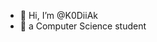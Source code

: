 - 👋 Hi, I’m @K0DiiAk
- 👀 a Computer Science student

<!---
K0DiiAk/K0DiiAk is a ✨ special ✨ repository because its `README.md` (this file) appears on your GitHub profile.
You can click the Preview link to take a look at your changes.
--->
